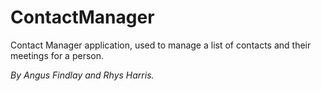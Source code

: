 # ContactManager
Contact Manager application, used to manage a list of contacts and their meetings for a person.

*By Angus Findlay and Rhys Harris.*
